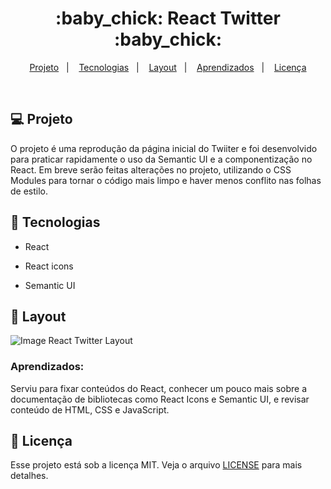 <h1 align="center">
 :baby_chick: React Twitter :baby_chick:
</h1>

<p align="center">
<a href="#-projeto">Projeto</a>&nbsp;&nbsp;&nbsp;|&nbsp;&nbsp;&nbsp;
  <a href="#rocket-tecnologias">Tecnologias</a>&nbsp;&nbsp;&nbsp;|&nbsp;&nbsp;&nbsp;  
  <a href="#-layout">Layout</a>&nbsp;&nbsp;&nbsp;|&nbsp;&nbsp;&nbsp;
  <a href="#zap-executando">Aprendizados</a>&nbsp;&nbsp;&nbsp;|&nbsp;&nbsp;&nbsp;
  <a href="#memo-licença">Licença</a>
</p>

<br>

## 💻 Projeto

O projeto é uma reprodução da página inicial do Twiiter e foi desenvolvido para praticar rapidamente o uso da Semantic UI e a componentização no React. Em breve serão feitas alterações no projeto, utilizando o CSS Modules para tornar o código mais limpo e haver menos conflito nas folhas de estilo.

## :rocket: Tecnologias

- React

- React icons

- Semantic UI

## 🎨 Layout

![Image React Twitter Layout]()

### Aprendizados:

Serviu para fixar conteúdos do React, conhecer um pouco mais sobre a documentação de bibliotecas como React Icons e Semantic UI, e revisar conteúdo de HTML, CSS e JavaScript.

## :memo: Licença

Esse projeto está sob a licença MIT. Veja o arquivo [LICENSE](LICENSE.md) para mais detalhes.


